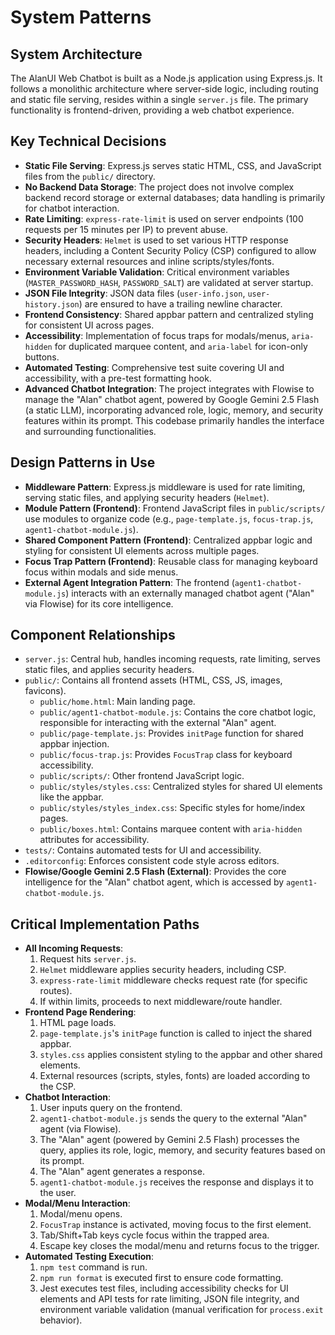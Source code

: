 <!-- Alan UI - systemPatterns.md | 19th June 2025, WJW -->

# System Patterns

## System Architecture
The AlanUI Web Chatbot is built as a Node.js application using Express.js. It follows a monolithic architecture where server-side logic, including routing and static file serving, resides within a single `server.js` file. The primary functionality is frontend-driven, providing a web chatbot experience.

## Key Technical Decisions
- **Static File Serving**: Express.js serves static HTML, CSS, and JavaScript files from the `public/` directory.
- **No Backend Data Storage**: The project does not involve complex backend record storage or external databases; data handling is primarily for chatbot interaction.
- **Rate Limiting**: `express-rate-limit` is used on server endpoints (100 requests per 15 minutes per IP) to prevent abuse.
- **Security Headers**: `Helmet` is used to set various HTTP response headers, including a Content Security Policy (CSP) configured to allow necessary external resources and inline scripts/styles/fonts.
- **Environment Variable Validation**: Critical environment variables (`MASTER_PASSWORD_HASH`, `PASSWORD_SALT`) are validated at server startup.
- **JSON File Integrity**: JSON data files (`user-info.json`, `user-history.json`) are ensured to have a trailing newline character.
- **Frontend Consistency**: Shared appbar pattern and centralized styling for consistent UI across pages.
- **Accessibility**: Implementation of focus traps for modals/menus, `aria-hidden` for duplicated marquee content, and `aria-label` for icon-only buttons.
- **Automated Testing**: Comprehensive test suite covering UI and accessibility, with a pre-test formatting hook.
- **Advanced Chatbot Integration**: The project integrates with Flowise to manage the "Alan" chatbot agent, powered by Google Gemini 2.5 Flash (a static LLM), incorporating advanced role, logic, memory, and security features within its prompt. This codebase primarily handles the interface and surrounding functionalities.

## Design Patterns in Use
- **Middleware Pattern**: Express.js middleware is used for rate limiting, serving static files, and applying security headers (`Helmet`).
- **Module Pattern (Frontend)**: Frontend JavaScript files in `public/scripts/` use modules to organize code (e.g., `page-template.js`, `focus-trap.js`, `agent1-chatbot-module.js`).
- **Shared Component Pattern (Frontend)**: Centralized appbar logic and styling for consistent UI elements across multiple pages.
- **Focus Trap Pattern (Frontend)**: Reusable class for managing keyboard focus within modals and side menus.
- **External Agent Integration Pattern**: The frontend (`agent1-chatbot-module.js`) interacts with an externally managed chatbot agent ("Alan" via Flowise) for its core intelligence.

## Component Relationships
- `server.js`: Central hub, handles incoming requests, rate limiting, serves static files, and applies security headers.
- `public/`: Contains all frontend assets (HTML, CSS, JS, images, favicons).
    - `public/home.html`: Main landing page.
    - `public/agent1-chatbot-module.js`: Contains the core chatbot logic, responsible for interacting with the external "Alan" agent.
    - `public/page-template.js`: Provides `initPage` function for shared appbar injection.
    - `public/focus-trap.js`: Provides `FocusTrap` class for keyboard accessibility.
    - `public/scripts/`: Other frontend JavaScript logic.
    - `public/styles/styles.css`: Centralized styles for shared UI elements like the appbar.
    - `public/styles/styles_index.css`: Specific styles for home/index pages.
    - `public/boxes.html`: Contains marquee content with `aria-hidden` attributes for accessibility.
- `tests/`: Contains automated tests for UI and accessibility.
- `.editorconfig`: Enforces consistent code style across editors.
- **Flowise/Google Gemini 2.5 Flash (External)**: Provides the core intelligence for the "Alan" chatbot agent, which is accessed by `agent1-chatbot-module.js`.

## Critical Implementation Paths
- **All Incoming Requests**:
    1. Request hits `server.js`.
    2. `Helmet` middleware applies security headers, including CSP.
    3. `express-rate-limit` middleware checks request rate (for specific routes).
    4. If within limits, proceeds to next middleware/route handler.
- **Frontend Page Rendering**:
    1. HTML page loads.
    2. `page-template.js`'s `initPage` function is called to inject the shared appbar.
    3. `styles.css` applies consistent styling to the appbar and other shared elements.
    4. External resources (scripts, styles, fonts) are loaded according to the CSP.
- **Chatbot Interaction**:
    1. User inputs query on the frontend.
    2. `agent1-chatbot-module.js` sends the query to the external "Alan" agent (via Flowise).
    3. The "Alan" agent (powered by Gemini 2.5 Flash) processes the query, applies its role, logic, memory, and security features based on its prompt.
    4. The "Alan" agent generates a response.
    5. `agent1-chatbot-module.js` receives the response and displays it to the user.
- **Modal/Menu Interaction**:
    1. Modal/menu opens.
    2. `FocusTrap` instance is activated, moving focus to the first element.
    3. Tab/Shift+Tab keys cycle focus within the trapped area.
    4. Escape key closes the modal/menu and returns focus to the trigger.
- **Automated Testing Execution**:
    1. `npm test` command is run.
    2. `npm run format` is executed first to ensure code formatting.
    3. Jest executes test files, including accessibility checks for UI elements and API tests for rate limiting, JSON file integrity, and environment variable validation (manual verification for `process.exit` behavior).
